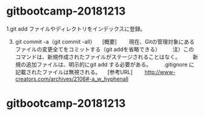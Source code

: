 # gitbootcamp-20181213
1.git add
ファイルやディレクトリをインデックスに登録。

3. git commit -a（git commit -all）
　[概要]
　　現在、Gitの管理対象にあるファイルの変更全てをコミットする（git addを省略できる）
　　注）このコマンドは、新規作成されたファイルがステージされることはなく。
　　新規の追加ファイルは、明示的にgit add する必要がある。
　　.gitignore に記載されたファイルは無視される。
　[参考URL]
　　http://www-creators.com/archives/2106#-a_w_hyphenall

# gitbootcamp-20181213

